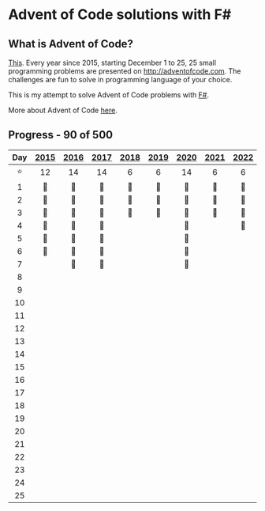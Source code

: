﻿# Advent of Code solutions with F#

## What is Advent of Code?

[This](https://adventofcode.com). Every year since 2015, starting December 1 to 25, 25 small programming problems are
presented on http://adventofcode.com. The challenges are fun to solve in programming language of your choice.

This is my attempt to solve Advent of Code problems with [F#](https://fsharp.org/).

More about Advent of Code [here](https://adventofcode.com/about).

## Progress - 90 of 500

|  Day   | [2015](Year2015)  | [2016](Year2016)  | [2017](Year2017)  | [2018](Year2018)  | [2019](Year2019)  | [2020](Year2020)  | [2021](Year2021)  | [2022](Year2022)  | [2023](Year2023)  | [2024](Year2024)  |
|:------:|:-----------------:|:-----------------:|:-----------------:|:-----------------:|:-----------------:|:-----------------:|:-----------------:|:-----------------:|:-----------------:|:-----------------:|
| :star: |        12         |        14         |        14         |         6         |         6         |        14         |         6         |         6         |         6         |         6         |
|   1    | :1st_place_medal: | :1st_place_medal: | :1st_place_medal: | :1st_place_medal: | :1st_place_medal: | :1st_place_medal: | :1st_place_medal: | :1st_place_medal: | :1st_place_medal: | :1st_place_medal: |
|   2    | :1st_place_medal: | :1st_place_medal: | :1st_place_medal: | :1st_place_medal: | :1st_place_medal: | :1st_place_medal: | :1st_place_medal: | :1st_place_medal: | :1st_place_medal: | :1st_place_medal: |
|   3    | :1st_place_medal: | :1st_place_medal: | :1st_place_medal: | :1st_place_medal: | :1st_place_medal: | :1st_place_medal: | :1st_place_medal: | :1st_place_medal: | :1st_place_medal: | :1st_place_medal: |
|   4    | :1st_place_medal: | :1st_place_medal: | :1st_place_medal: |                   |                   | :1st_place_medal: |                   | :1st_place_medal: |                   |                   |
|   5    | :1st_place_medal: | :1st_place_medal: | :1st_place_medal: |                   |                   | :1st_place_medal: |                   |                   |                   |                   |
|   6    | :1st_place_medal: | :1st_place_medal: | :1st_place_medal: |                   |                   | :1st_place_medal: |                   |                   |                   |                   |
|   7    |                   | :1st_place_medal: | :1st_place_medal: |                   |                   | :1st_place_medal: |                   |                   |                   |                   |
|   8    |                   |                   |                   |                   |                   |                   |                   |                   |                   |                   |
|   9    |                   |                   |                   |                   |                   |                   |                   |                   |                   |                   |
|   10   |                   |                   |                   |                   |                   |                   |                   |                   |                   |                   |
|   11   |                   |                   |                   |                   |                   |                   |                   |                   |                   |                   |
|   12   |                   |                   |                   |                   |                   |                   |                   |                   |                   |                   |
|   13   |                   |                   |                   |                   |                   |                   |                   |                   |                   |                   |
|   14   |                   |                   |                   |                   |                   |                   |                   |                   |                   |                   |
|   15   |                   |                   |                   |                   |                   |                   |                   |                   |                   |                   |
|   16   |                   |                   |                   |                   |                   |                   |                   |                   |                   |                   |
|   17   |                   |                   |                   |                   |                   |                   |                   |                   |                   |                   |
|   18   |                   |                   |                   |                   |                   |                   |                   |                   |                   |                   |
|   19   |                   |                   |                   |                   |                   |                   |                   |                   |                   |                   |
|   20   |                   |                   |                   |                   |                   |                   |                   |                   |                   |                   |
|   21   |                   |                   |                   |                   |                   |                   |                   |                   |                   |                   |
|   22   |                   |                   |                   |                   |                   |                   |                   |                   |                   |                   |
|   23   |                   |                   |                   |                   |                   |                   |                   |                   |                   |                   |
|   24   |                   |                   |                   |                   |                   |                   |                   |                   |                   |                   |
|   25   |                   |                   |                   |                   |                   |                   |                   |                   |                   |                   |                |